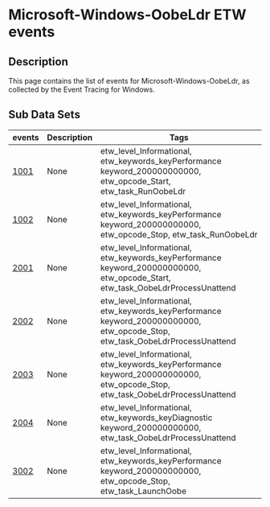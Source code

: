 # Microsoft-Windows-OobeLdr ETW events

## Description
This page contains the list of events for Microsoft-Windows-OobeLdr, as collected by the Event Tracing for Windows.

## Sub Data Sets
|events|Description|Tags|
|---|---|---|
|[1001](events/event-1001.md)|None|etw_level_Informational, etw_keywords_keyPerformance keyword_200000000000, etw_opcode_Start, etw_task_RunOobeLdr|
|[1002](events/event-1002.md)|None|etw_level_Informational, etw_keywords_keyPerformance keyword_200000000000, etw_opcode_Stop, etw_task_RunOobeLdr|
|[2001](events/event-2001.md)|None|etw_level_Informational, etw_keywords_keyPerformance keyword_200000000000, etw_opcode_Start, etw_task_OobeLdrProcessUnattend|
|[2002](events/event-2002.md)|None|etw_level_Informational, etw_keywords_keyPerformance keyword_200000000000, etw_opcode_Stop, etw_task_OobeLdrProcessUnattend|
|[2003](events/event-2003.md)|None|etw_level_Informational, etw_keywords_keyPerformance keyword_200000000000, etw_opcode_Stop, etw_task_OobeLdrProcessUnattend|
|[2004](events/event-2004.md)|None|etw_level_Informational, etw_keywords_keyDiagnostic keyword_200000000000, etw_task_OobeLdrProcessUnattend|
|[3002](events/event-3002.md)|None|etw_level_Informational, etw_keywords_keyPerformance keyword_200000000000, etw_opcode_Stop, etw_task_LaunchOobe|
